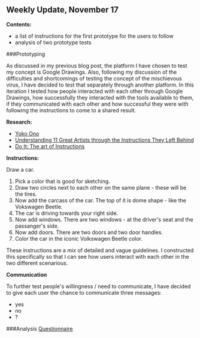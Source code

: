 ## Weekly Update, November 17

**Contents:**
- a list of instructions for the first prototype for the users to follow
- analysis of two prototype tests

###Prototyping

As discussed in my previous blog post, the platform I have chosen to test my concept is Google Drawings. Also, following my discussion of the difficulties and shortcomings of testing the concept of the mischievous virus, I have decided to test that separately through another platform. In this iteration I tested how people interacted with each other through Google Drawings, how successfully they interacted with the tools available to them, if they communicated with each other and how successful they were with following the instructions to come to a shared result.


**Research:**
- [Yoko Ono](https://www.moma.org/magazine/articles/61)
- [Understanding 11 Great Artists through the Instructions They Left Behind](https://www.artsy.net/article/artsy-editorial-understanding-11-great-artists-instructions-left)
- [Do It: The art of Instructions](https://www.theguardian.com/artanddesign/2013/jul/09/do-it-manchester-festival)


**Instructions:**

Draw a car.

1. Pick a color that is good for sketching.
2. Draw two circles next to each other on the same plane - these will be the tires.
3. Now add the carcass of the car. The top of it is dome shape - like the Vokswagen Beetle.
4. The car is driving towards your right side.
5. Now add windows. There are two windows - at the driver's seat and the passanger's side.
6. Now add doors. There are two doors and two door handles.
7. Color the car in the iconic Volkswagen Beetle color.

These instructions are a mix of detailed and vague guidelines. I constructed this specifically so that I can see how users interact with each other in the two different scenarious.

**Communication**

To further test people's willingness / need to communicate, I have decided to give each user the chance to communicate three messages:
- yes
- no 
- ?

###Analysis
[Questionnaire]()

